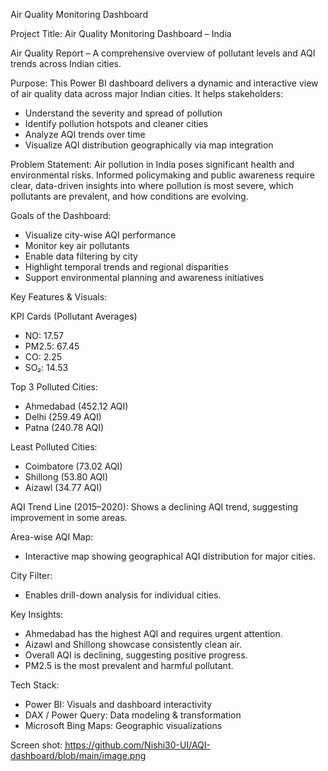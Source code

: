 Air Quality Monitoring Dashboard

Project Title:
Air Quality Monitoring Dashboard – India

Air Quality Report – A comprehensive overview of pollutant levels and AQI trends across Indian cities.

Purpose:
This Power BI dashboard delivers a dynamic and interactive view of air quality data across major Indian cities. It helps stakeholders:
* Understand the severity and spread of pollution
* Identify pollution hotspots and cleaner cities
* Analyze AQI trends over time
* Visualize AQI distribution geographically via map integration

Problem Statement:
Air pollution in India poses significant health and environmental risks. Informed policymaking and public awareness require clear, data-driven insights into where pollution is most severe, which pollutants are prevalent, and how conditions are evolving.

Goals of the Dashboard:

* Visualize city-wise AQI performance
* Monitor key air pollutants
* Enable data filtering by city
* Highlight temporal trends and regional disparities
* Support environmental planning and awareness initiatives

Key Features & Visuals:

KPI Cards (Pollutant Averages)

* NO: 17.57
* PM2.5: 67.45
* CO: 2.25
* SO₂: 14.53

Top 3 Polluted Cities:

* Ahmedabad (452.12 AQI)
* Delhi (259.49 AQI)
* Patna (240.78 AQI)

Least Polluted Cities:

* Coimbatore (73.02 AQI)
* Shillong (53.80 AQI)
* Aizawl (34.77 AQI)

AQI Trend Line (2015–2020):
 Shows a declining AQI trend, suggesting improvement in some areas.
  
Area-wise AQI Map:
* Interactive map showing geographical AQI distribution for major cities.

 City Filter:
* Enables drill-down analysis for individual cities.

Key Insights:

* Ahmedabad has the highest AQI and requires urgent attention.
* Aizawl and Shillong showcase consistently clean air.
* Overall AQI is declining, suggesting positive progress.
* PM2.5 is the most prevalent and harmful pollutant.


Tech Stack:

* Power BI: Visuals and dashboard interactivity
* DAX / Power Query: Data modeling & transformation
* Microsoft Bing Maps: Geographic visualizations

Screen shot: https://github.com/Nishi30-UI/AQI-dashboard/blob/main/image.png



